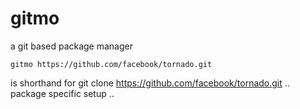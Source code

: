 gitmo
=====
a git based package manager

    gitmo https://github.com/facebook/tornado.git

is shorthand for
    git clone https://github.com/facebook/tornado.git
    .. package specific setup ..
